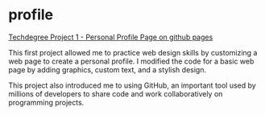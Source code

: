 # profile
[Techdegree Project 1 - Personal Profile Page on github pages](https://gracemarsh.github.io/profile/)

This first project allowed me to practice web design skills by customizing a web page to create a personal profile. I modified the code for a basic web page by adding graphics, custom text, and a stylish design. 

This project also introduced me to using GitHub, an important tool used by millions of developers to share code and work collaboratively on programming projects. 
